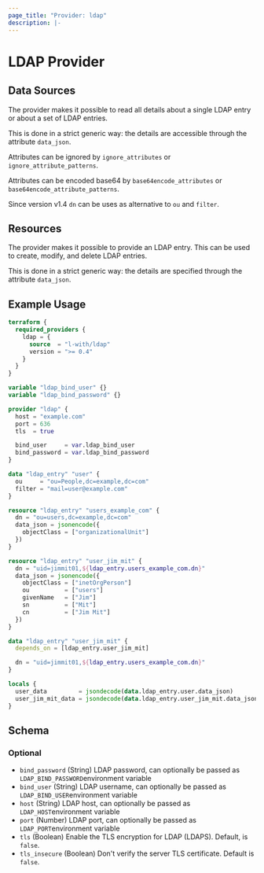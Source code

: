 ```yaml
---
page_title: "Provider: ldap"
description: |-
---
```


# LDAP Provider

## Data Sources

The provider makes it possible to read all details about a single LDAP entry or about a set of LDAP entries.

This is done in a strict generic way: the details are accessible through the attribute `data_json`.

Attributes can be ignored by `ignore_attributes` or `ignore_attribute_patterns`.

Attributes can be encoded base64 by `base64encode_attributes` or `base64encode_attribute_patterns`.

Since version v1.4 `dn` can be uses as alternative to `ou` and `filter`.

## Resources

The provider makes it possible to provide an LDAP entry. This can be used to create, modify, and delete LDAP entries.

This is done in a strict generic way: the details are specified through the attribute `data_json`.

## Example Usage

```terraform
terraform {
  required_providers {
    ldap = {
      source  = "l-with/ldap"
      version = ">= 0.4"
    }
  }
}

variable "ldap_bind_user" {}
variable "ldap_bind_password" {}

provider "ldap" {
  host = "example.com"
  port = 636
  tls  = true

  bind_user     = var.ldap_bind_user
  bind_password = var.ldap_bind_password
}

data "ldap_entry" "user" {
  ou     = "ou=People,dc=example,dc=com"
  filter = "mail=user@example.com"
}

resource "ldap_entry" "users_example_com" {
  dn = "ou=users,dc=example,dc=com"
  data_json = jsonencode({
    objectClass = ["organizationalUnit"]
  })
}

resource "ldap_entry" "user_jim_mit" {
  dn = "uid=jimmit01,${ldap_entry.users_example_com.dn}"
  data_json = jsonencode({
    objectClass = ["inetOrgPerson"]
    ou          = ["users"]
    givenName   = ["Jim"]
    sn          = ["Mit"]
    cn          = ["Jim Mit"]
  })
}

data "ldap_entry" "user_jim_mit" {
  depends_on = [ldap_entry.user_jim_mit]

  dn = "uid=jimmit01,${ldap_entry.users_example_com.dn}"
}

locals {
  user_data         = jsondecode(data.ldap_entry.user.data_json)
  user_jim_mit_data = jsondecode(data.ldap_entry.user_jim_mit.data_json)
}
```

<!-- schema generated by tfplugindocs -->
## Schema

### Optional

- `bind_password` (String) LDAP password, can optionally be passed as `LDAP_BIND_PASSWORD`environment variable
- `bind_user` (String) LDAP username, can optionally be passed as `LDAP_BIND_USER`environment variable
- `host` (String) LDAP host, can optionally be passed as `LDAP_HOST`environment variable
- `port` (Number) LDAP port, can optionally be passed as `LDAP_PORT`environment variable
- `tls` (Boolean) Enable the TLS encryption for LDAP (LDAPS). Default, is `false`.
- `tls_insecure` (Boolean) Don't verify the server TLS certificate. Default is `false`.